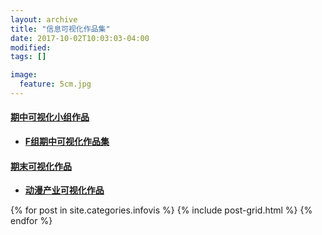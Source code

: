 ```yaml
---
layout: archive
title: "信息可视化作品集"
date: 2017-10-02T10:03:03-04:00
modified:
tags: []

image: 
  feature: 5cm.jpg
---
```

 
#### [期中可视化小组作品](https://niniupiwofu.github.io/infovis/tableau/tab.html)
* [**F组期中可视化作品集**](https://niniupiwofu.github.io/infovis/tableau/tab.html)
 
 
#### [期末可视化作品](https://public.tableau.com/views/_18078/sheet3?:embed=y&:display_count=yes&publish=yes)
* [**动漫产业可视化作品**](https://public.tableau.com/views/_18078/sheet3?:embed=y&:display_count=yes&publish=yes)

 
<div class="tiles">
{% for post in site.categories.infovis %}
{% include post-grid.html %}
{% endfor %}
</div><!-- /.tiles 把所有categories 有 infovis 的列出来-->